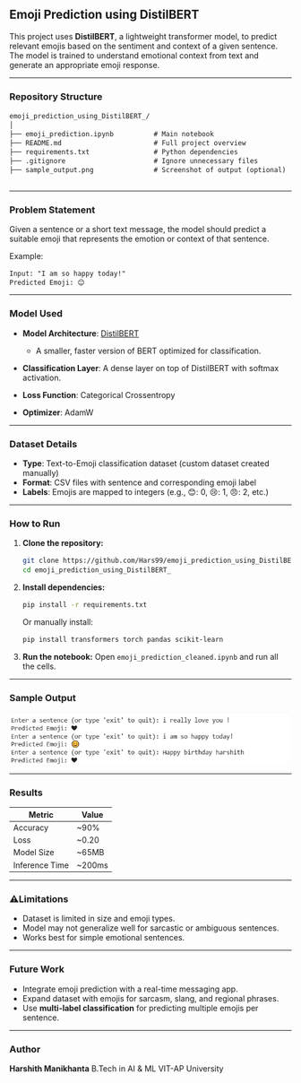 

##  Emoji Prediction using DistilBERT

This project uses **DistilBERT**, a lightweight transformer model, to predict relevant emojis based on the sentiment and context of a given sentence. The model is trained to understand emotional context from text and generate an appropriate emoji response.

---

###  Repository Structure

```
emoji_prediction_using_DistilBERT_/
│
├── emoji_prediction.ipynb          # Main notebook
├── README.md                       # Full project overview
├── requirements.txt                # Python dependencies
├── .gitignore                      # Ignore unnecessary files
├── sample_output.png               # Screenshot of output (optional)
                          
```

---

###  Problem Statement

Given a sentence or a short text message, the model should predict a suitable emoji that represents the emotion or context of that sentence.

Example:

```
Input: "I am so happy today!"
Predicted Emoji: 😊
```

---

###  Model Used

* **Model Architecture**: [DistilBERT](https://huggingface.co/distilbert-base-uncased)

  * A smaller, faster version of BERT optimized for classification.
* **Classification Layer**: A dense layer on top of DistilBERT with softmax activation.
* **Loss Function**: Categorical Crossentropy
* **Optimizer**: AdamW

---

###  Dataset Details

* **Type**: Text-to-Emoji classification dataset (custom dataset created manually)
* **Format**: CSV files with sentence and corresponding emoji label
* **Labels**: Emojis are mapped to integers (e.g., 😊: 0, 😢: 1, 😠: 2, etc.)

---

###  How to Run

1. **Clone the repository:**

   ```bash
   git clone https://github.com/Hars99/emoji_prediction_using_DistilBERT_.git
   cd emoji_prediction_using_DistilBERT_
   ```

2. **Install dependencies:**

   ```bash
   pip install -r requirements.txt
   ```

   Or manually install:

   ```bash
   pip install transformers torch pandas scikit-learn
   ```

3. **Run the notebook:**
   Open `emoji_prediction_cleaned.ipynb` and run all the cells.

---

###  Sample Output

<img src="output.jpg" width="500"/>

---

### Results

| Metric         | Value   |
| -------------- | ------- |
| Accuracy       | \~90%   |
| Loss           | \~0.20  |
| Model Size     | \~65MB  |
| Inference Time | \~200ms |

---

### ⚠Limitations

* Dataset is limited in size and emoji types.
* Model may not generalize well for sarcastic or ambiguous sentences.
* Works best for simple emotional sentences.

---

### Future Work

* Integrate emoji prediction with a real-time messaging app.
* Expand dataset with emojis for sarcasm, slang, and regional phrases.
* Use **multi-label classification** for predicting multiple emojis per sentence.

---

###  Author

**Harshith Manikhanta**
B.Tech in AI & ML
VIT-AP University



